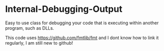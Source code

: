 # Internal-Debugging-Output
Easy to use class for debugging your code that is executing within another program, such as DLLs.

This code uses https://github.com/fmtlib/fmt and I dont know how to link it regularly, I am still new to github!
